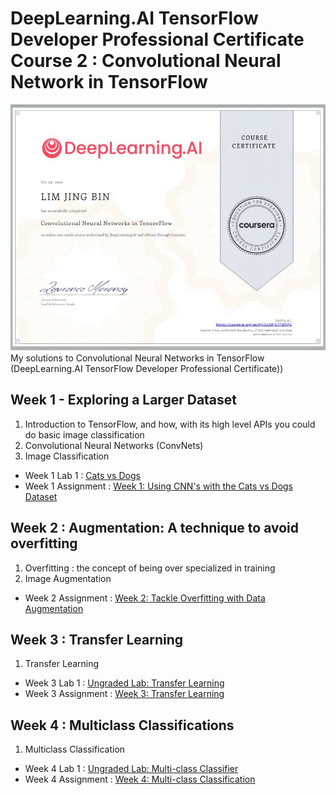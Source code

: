 # DeepLearning.AI TensorFlow Developer Professional Certificate Course 2 : Convolutional Neural Network in TensorFlow
![](https://github.com/Lim-Calculus/Convolutional-Neural-Networks-in-TensorFlow/blob/main/Certificate/Convolutional%20Neural%20Network%20in%20TensorFlow%20Completion%20Certificate%20(Lim%20Jing%20Bin)%20.JPG)
My solutions to Convolutional Neural Networks in TensorFlow (DeepLearning.AI TensorFlow Developer Professional Certificate))
## Week 1 - Exploring a Larger Dataset </br>
1. Introduction to TensorFlow, and how, with its high level APIs you could do basic image classification 
2. Convolutional Neural Networks (ConvNets)
3. Image Classification
- Week 1 Lab 1 : [Cats vs Dogs](https://github.com/Lim-Calculus/Convolutional-Neural-Networks-in-TensorFlow/blob/main/Convolutional_Neural_Network_(DeepLearning_AI)_%5BWeek_1_Lab_1%5D.ipynb)
- Week 1 Assignment : [Week 1: Using CNN's with the Cats vs Dogs Dataset](https://github.com/Lim-Calculus/Convolutional-Neural-Networks-in-TensorFlow/blob/main/Convolutional_Neural_Network_in_TensorFlow_%5BWeek1_Assignment_1%5DC2W1_Assignment.ipynb)
## Week 2 : Augmentation: A technique to avoid overfitting </br>
1. Overfitting : the concept of being over specialized in training 
2. Image Augmentation
- Week 2 Assignment : [Week 2: Tackle Overfitting with Data Augmentation](https://github.com/Lim-Calculus/Convolutional-Neural-Networks-in-TensorFlow/blob/main/Convolutional_Neural_Network_in_TensorFlow_(Week_2_Assignment)_C2W2_Assignment.ipynb)
## Week 3 : Transfer Learning </br>
1. Transfer Learning
- Week 3 Lab 1 : [Ungraded Lab: Transfer Learning](https://github.com/Lim-Calculus/Convolutional-Neural-Networks-in-TensorFlow/blob/main/Convolutional_Neural_Network_in_TensorFlow_(Week_3_Lab_1)_W3_Lab_1_transfer_learning.ipynb)
- Week 3 Assignment : [Week 3: Transfer Learning](https://github.com/Lim-Calculus/Convolutional-Neural-Networks-in-TensorFlow/blob/main/Convolutional_Neural_Network_in_TensorFlow_Week_3_Assignment_1_C2W3_Assignment.ipynb)
## Week 4 : Multiclass Classifications</br>
1. Multiclass Classification 
- Week 4 Lab 1 : [Ungraded Lab: Multi-class Classifier](https://github.com/Lim-Calculus/Convolutional-Neural-Networks-in-TensorFlow/blob/main/Convolutional_Neural_Network_Week4_Lab1_C2_W4_Lab_1_multi_class_classifier.ipynb)
- Week 4 Assignment : [Week 4: Multi-class Classification](https://github.com/Lim-Calculus/Convolutional-Neural-Networks-in-TensorFlow/blob/main/Convolutional_Neural_Network_in_TensorFlow_(Week_4_Assignment)_C2W4_Assignment.ipynb)
